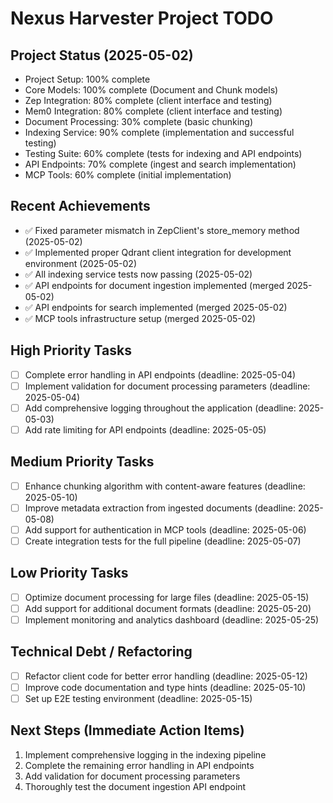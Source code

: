 # Nexus Harvester Project TODO

## Project Status (2025-05-02)
- Project Setup: 100% complete
- Core Models: 100% complete (Document and Chunk models)
- Zep Integration: 80% complete (client interface and testing)
- Mem0 Integration: 80% complete (client interface and testing)
- Document Processing: 30% complete (basic chunking)
- Indexing Service: 90% complete (implementation and successful testing)
- Testing Suite: 60% complete (tests for indexing and API endpoints)
- API Endpoints: 70% complete (ingest and search implementation)
- MCP Tools: 60% complete (initial implementation)

## Recent Achievements
- ✅ Fixed parameter mismatch in ZepClient's store_memory method (2025-05-02)
- ✅ Implemented proper Qdrant client integration for development environment (2025-05-02)
- ✅ All indexing service tests now passing (2025-05-02)
- ✅ API endpoints for document ingestion implemented (merged 2025-05-02)
- ✅ API endpoints for search implemented (merged 2025-05-02)
- ✅ MCP tools infrastructure setup (merged 2025-05-02)

## High Priority Tasks
- [ ] Complete error handling in API endpoints (deadline: 2025-05-04)
- [ ] Implement validation for document processing parameters (deadline: 2025-05-04)
- [ ] Add comprehensive logging throughout the application (deadline: 2025-05-03)
- [ ] Add rate limiting for API endpoints (deadline: 2025-05-05)

## Medium Priority Tasks
- [ ] Enhance chunking algorithm with content-aware features (deadline: 2025-05-10)
- [ ] Improve metadata extraction from ingested documents (deadline: 2025-05-08)
- [ ] Add support for authentication in MCP tools (deadline: 2025-05-06)
- [ ] Create integration tests for the full pipeline (deadline: 2025-05-07)

## Low Priority Tasks
- [ ] Optimize document processing for large files (deadline: 2025-05-15)
- [ ] Add support for additional document formats (deadline: 2025-05-20)
- [ ] Implement monitoring and analytics dashboard (deadline: 2025-05-25)

## Technical Debt / Refactoring
- [ ] Refactor client code for better error handling (deadline: 2025-05-12)
- [ ] Improve code documentation and type hints (deadline: 2025-05-10)
- [ ] Set up E2E testing environment (deadline: 2025-05-15)

## Next Steps (Immediate Action Items)
1. Implement comprehensive logging in the indexing pipeline
2. Complete the remaining error handling in API endpoints
3. Add validation for document processing parameters
4. Thoroughly test the document ingestion API endpoint
